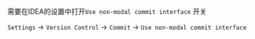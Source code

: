 需要在IDEA的设置中打开`Use non-modal commit interface` 开关

`Settings` -> `Version Control` -> `Commit` -> `Use non-modal commit interface` 